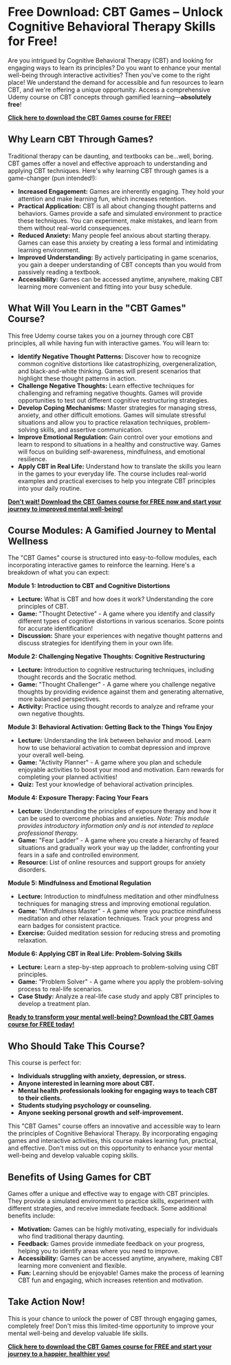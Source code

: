 # Free Download: CBT Games – Unlock Cognitive Behavioral Therapy Skills for Free!

Are you intrigued by Cognitive Behavioral Therapy (CBT) and looking for engaging ways to learn its principles? Do you want to enhance your mental well-being through interactive activities? Then you've come to the right place! We understand the demand for accessible and fun resources to learn CBT, and we're offering a unique opportunity. Access a comprehensive Udemy course on CBT concepts through gamified learning—**absolutely free**!

[**Click here to download the CBT Games course for FREE!**](https://udemywork.com/cbt-games)

## Why Learn CBT Through Games?

Traditional therapy can be daunting, and textbooks can be…well, boring. CBT games offer a novel and effective approach to understanding and applying CBT techniques. Here's why learning CBT through games is a game-changer (pun intended!):

*   **Increased Engagement:** Games are inherently engaging. They hold your attention and make learning fun, which increases retention.
*   **Practical Application:** CBT is all about changing thought patterns and behaviors. Games provide a safe and simulated environment to practice these techniques. You can experiment, make mistakes, and learn from them without real-world consequences.
*   **Reduced Anxiety:** Many people feel anxious about starting therapy. Games can ease this anxiety by creating a less formal and intimidating learning environment.
*   **Improved Understanding:** By actively participating in game scenarios, you gain a deeper understanding of CBT concepts than you would from passively reading a textbook.
*   **Accessibility:** Games can be accessed anytime, anywhere, making CBT learning more convenient and fitting into your busy schedule.

## What Will You Learn in the "CBT Games" Course?

This free Udemy course takes you on a journey through core CBT principles, all while having fun with interactive games. You will learn to:

*   **Identify Negative Thought Patterns:** Discover how to recognize common cognitive distortions like catastrophizing, overgeneralization, and black-and-white thinking. Games will present scenarios that highlight these thought patterns in action.
*   **Challenge Negative Thoughts:** Learn effective techniques for challenging and reframing negative thoughts. Games will provide opportunities to test out different cognitive restructuring strategies.
*   **Develop Coping Mechanisms:** Master strategies for managing stress, anxiety, and other difficult emotions. Games will simulate stressful situations and allow you to practice relaxation techniques, problem-solving skills, and assertive communication.
*   **Improve Emotional Regulation:** Gain control over your emotions and learn to respond to situations in a healthy and constructive way. Games will focus on building self-awareness, mindfulness, and emotional resilience.
*   **Apply CBT in Real Life:** Understand how to translate the skills you learn in the games to your everyday life. The course includes real-world examples and practical exercises to help you integrate CBT principles into your daily routine.

[**Don't wait! Download the CBT Games course for FREE now and start your journey to improved mental well-being!**](https://udemywork.com/cbt-games)

## Course Modules: A Gamified Journey to Mental Wellness

The "CBT Games" course is structured into easy-to-follow modules, each incorporating interactive games to reinforce the learning. Here's a breakdown of what you can expect:

**Module 1: Introduction to CBT and Cognitive Distortions**

*   **Lecture:** What is CBT and how does it work? Understanding the core principles of CBT.
*   **Game:** "Thought Detective" - A game where you identify and classify different types of cognitive distortions in various scenarios. Score points for accurate identification!
*   **Discussion:** Share your experiences with negative thought patterns and discuss strategies for identifying them in your own life.

**Module 2: Challenging Negative Thoughts: Cognitive Restructuring**

*   **Lecture:** Introduction to cognitive restructuring techniques, including thought records and the Socratic method.
*   **Game:** "Thought Challenger" - A game where you challenge negative thoughts by providing evidence against them and generating alternative, more balanced perspectives.
*   **Activity:** Practice using thought records to analyze and reframe your own negative thoughts.

**Module 3: Behavioral Activation: Getting Back to the Things You Enjoy**

*   **Lecture:** Understanding the link between behavior and mood. Learn how to use behavioral activation to combat depression and improve your overall well-being.
*   **Game:** "Activity Planner" - A game where you plan and schedule enjoyable activities to boost your mood and motivation. Earn rewards for completing your planned activities!
*   **Quiz:** Test your knowledge of behavioral activation principles.

**Module 4: Exposure Therapy: Facing Your Fears**

*   **Lecture:** Understanding the principles of exposure therapy and how it can be used to overcome phobias and anxieties. *Note: This module provides introductory information only and is not intended to replace professional therapy.*
*   **Game:** "Fear Ladder" - A game where you create a hierarchy of feared situations and gradually work your way up the ladder, confronting your fears in a safe and controlled environment.
*   **Resource:** List of online resources and support groups for anxiety disorders.

**Module 5: Mindfulness and Emotional Regulation**

*   **Lecture:** Introduction to mindfulness meditation and other mindfulness techniques for managing stress and improving emotional regulation.
*   **Game:** "Mindfulness Master" - A game where you practice mindfulness meditation and other relaxation techniques. Track your progress and earn badges for consistent practice.
*   **Exercise:** Guided meditation session for reducing stress and promoting relaxation.

**Module 6: Applying CBT in Real Life: Problem-Solving Skills**

*   **Lecture:** Learn a step-by-step approach to problem-solving using CBT principles.
*   **Game:** "Problem Solver" - A game where you apply the problem-solving process to real-life scenarios.
*   **Case Study:** Analyze a real-life case study and apply CBT principles to develop a treatment plan.

[**Ready to transform your mental well-being? Download the CBT Games course for FREE today!**](https://udemywork.com/cbt-games)

## Who Should Take This Course?

This course is perfect for:

*   **Individuals struggling with anxiety, depression, or stress.**
*   **Anyone interested in learning more about CBT.**
*   **Mental health professionals looking for engaging ways to teach CBT to their clients.**
*   **Students studying psychology or counseling.**
*   **Anyone seeking personal growth and self-improvement.**

This "CBT Games" course offers an innovative and accessible way to learn the principles of Cognitive Behavioral Therapy. By incorporating engaging games and interactive activities, this course makes learning fun, practical, and effective. Don't miss out on this opportunity to enhance your mental well-being and develop valuable coping skills.

## Benefits of Using Games for CBT

Games offer a unique and effective way to engage with CBT principles. They provide a simulated environment to practice skills, experiment with different strategies, and receive immediate feedback. Some additional benefits include:

*   **Motivation:** Games can be highly motivating, especially for individuals who find traditional therapy daunting.
*   **Feedback:** Games provide immediate feedback on your progress, helping you to identify areas where you need to improve.
*   **Accessibility:** Games can be accessed anytime, anywhere, making CBT learning more convenient and flexible.
*   **Fun:** Learning should be enjoyable! Games make the process of learning CBT fun and engaging, which increases retention and motivation.

## Take Action Now!

This is your chance to unlock the power of CBT through engaging games, completely free! Don't miss this limited-time opportunity to improve your mental well-being and develop valuable life skills.

[**Click here to download the CBT Games course for FREE and start your journey to a happier, healthier you!**](https://udemywork.com/cbt-games)
